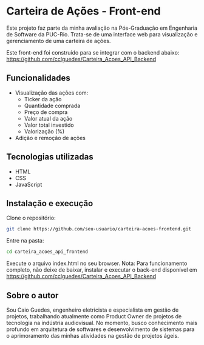 # Carteira de Ações - Front-end

Este projeto faz parte da minha avaliação na Pós-Graduação em Engenharia de Software da PUC-Rio. Trata-se de uma interface web para visualização e gerenciamento de uma carteira de ações.

Este front-end foi construído para se integrar com o backend abaixo:
https://github.com/cclguedes/Carteira_Acoes_API_Backend

## Funcionalidades

- Visualização das ações com:
  - Ticker da ação
  - Quantidade comprada
  - Preço de compra
  - Valor atual da ação
  - Valor total investido
  - Valorização (%)
- Adição e remoção de ações

## Tecnologias utilizadas

- HTML
- CSS
- JavaScript

## Instalação e execução

Clone o repositório:
```bash
git clone https://github.com/seu-usuario/carteira-acoes-frontend.git
```
Entre na pasta:
```bash
cd carteira_acoes_api_frontend
```
Execute o arquivo index.html no seu browser.
Nota: Para funcionamento completo, não deixe de baixar, instalar e executar o back-end disponível em https://github.com/cclguedes/Carteira_Acoes_API_Backend

## Sobre o autor

Sou Caio Guedes, engenheiro eletricista e especialista em gestão de projetos, trabalhando atualmente como Product Owner de projetos de tecnologia na indústria audiovisual. No momento, busco conhecimento mais profundo em arquitetura de softwares e desenvolvimento de sistemas para o aprimoramento das minhas atividades na gestão de projetos ágeis.